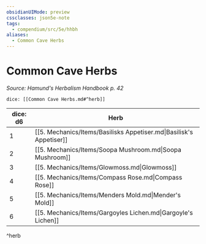 ```yaml
---
obsidianUIMode: preview
cssclasses: json5e-note
tags:
  - compendium/src/5e/hhbh
aliases:
  - Common Cave Herbs
---
```

# Common Cave Herbs
*Source: Hamund's Herbalism Handbook p. 42* 

`dice: [[Common Cave Herbs.md#^herb]]`

| dice: d6 | Herb |
|----------|------|
| 1 | [[5. Mechanics/Items/Basilisks Appetiser.md\|Basilisk's Appetiser]] |
| 2 | [[5. Mechanics/Items/Soopa Mushroom.md\|Soopa Mushroom]] |
| 3 | [[5. Mechanics/Items/Glowmoss.md\|Glowmoss]] |
| 4 | [[5. Mechanics/Items/Compass Rose.md\|Compass Rose]] |
| 5 | [[5. Mechanics/Items/Menders Mold.md\|Mender's Mold]] |
| 6 | [[5. Mechanics/Items/Gargoyles Lichen.md\|Gargoyle's Lichen]] |
^herb
